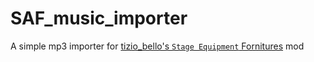 # SAF_music_importer
A simple mp3 importer for [tizio_bello's `Stage Equipment` Fornitures](https://www.curseforge.com/minecraft/mc-mods/stage-equipment-fornitures) mod
